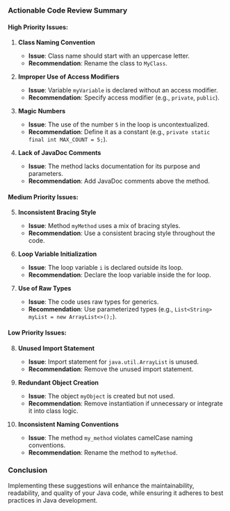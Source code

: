 ### Actionable Code Review Summary

#### **High Priority Issues:**
1. **Class Naming Convention**  
   - **Issue**: Class name should start with an uppercase letter.  
   - **Recommendation**: Rename the class to `MyClass`.

2. **Improper Use of Access Modifiers**  
   - **Issue**: Variable `myVariable` is declared without an access modifier.  
   - **Recommendation**: Specify access modifier (e.g., `private`, `public`).

3. **Magic Numbers**  
   - **Issue**: The use of the number `5` in the loop is uncontextualized.  
   - **Recommendation**: Define it as a constant (e.g., `private static final int MAX_COUNT = 5;`).

4. **Lack of JavaDoc Comments**  
   - **Issue**: The method lacks documentation for its purpose and parameters.  
   - **Recommendation**: Add JavaDoc comments above the method.

#### **Medium Priority Issues:**
5. **Inconsistent Bracing Style**  
   - **Issue**: Method `myMethod` uses a mix of bracing styles.  
   - **Recommendation**: Use a consistent bracing style throughout the code.

6. **Loop Variable Initialization**  
   - **Issue**: The loop variable `i` is declared outside its loop.  
   - **Recommendation**: Declare the loop variable inside the for loop.

7. **Use of Raw Types**  
   - **Issue**: The code uses raw types for generics.  
   - **Recommendation**: Use parameterized types (e.g., `List<String> myList = new ArrayList<>();`).

#### **Low Priority Issues:**
8. **Unused Import Statement**  
   - **Issue**: Import statement for `java.util.ArrayList` is unused.  
   - **Recommendation**: Remove the unused import statement.

9. **Redundant Object Creation**  
   - **Issue**: The object `myObject` is created but not used.  
   - **Recommendation**: Remove instantiation if unnecessary or integrate it into class logic.

10. **Inconsistent Naming Conventions**  
    - **Issue**: The method `my_method` violates camelCase naming conventions.  
    - **Recommendation**: Rename the method to `myMethod`.

### Conclusion
Implementing these suggestions will enhance the maintainability, readability, and quality of your Java code, while ensuring it adheres to best practices in Java development.